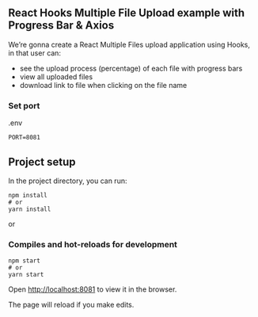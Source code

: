## React Hooks Multiple File Upload example with Progress Bar & Axios

We’re gonna create a React Multiple Files upload application using Hooks, in that user can:

- see the upload process (percentage) of each file with progress bars
- view all uploaded files
- download link to file when clicking on the file name

### Set port
.env
```
PORT=8081
```

## Project setup

In the project directory, you can run:

```
npm install
# or
yarn install
```

or

### Compiles and hot-reloads for development

```
npm start
# or
yarn start
```

Open [http://localhost:8081](http://localhost:8081) to view it in the browser.

The page will reload if you make edits.
